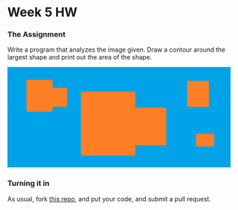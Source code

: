 # Week 5 HW

### The Assignment

Write a program that analyzes the image given.
Draw a contour around the largest shape and print out the area of the shape.

<img src="hwimg.png" alt="img" />

### Turning it in

As usual, fork [this repo](https://github.com/compvision/week5hw), and put your code, and submit a pull request.
